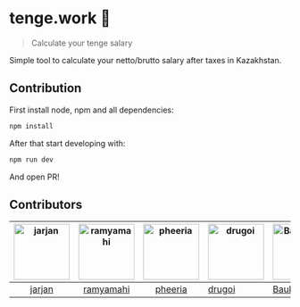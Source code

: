 # tenge.work 💼

> Calculate your tenge salary

Simple tool to calculate your netto/brutto salary after taxes in Kazakhstan.

## Contribution

First install node, npm and all dependencies:

```sh
npm install
```

After that start developing with:

```sh
npm run dev
```

And open PR!

## Contributors

| <img src="https://avatars2.githubusercontent.com/u/836813?s=100&v=4" width="100" alt="jarjan" /> | <img src="https://avatars3.githubusercontent.com/u/41541742?s=100&v=4" width="100" alt="ramyamahi" /> | <img src="https://avatars1.githubusercontent.com/u/15848876?s=100&v=4" width="100" alt="pheeria" /> | <img src="https://avatars0.githubusercontent.com/u/1858708?s=100&v=4" width="100" alt="drugoi" /> | <img src="https://avatars3.githubusercontent.com/u/11878817?s=100&v=4" width="100" alt="Baukaalm" /> |
| :----------------------------------------------------------------------------------------------: | :---------------------------------------------------------------------------------------------------: | :-------------------------------------------------------------------------------------------------: | ------------------------------------------------------------------------------------------------- | ---------------------------------------------------------------------------------------------------- |
|                               [jarjan](https://github.com/jarjan)                                |                               [ramyamahi](https://github.com/ramyamahi)                               |                                [pheeria](https://github.com/pheeria)                                | [drugoi](https://github.com/drugoi)                                                               | [Baukaalm](https://github.com/Baukaalm)                                                              |

